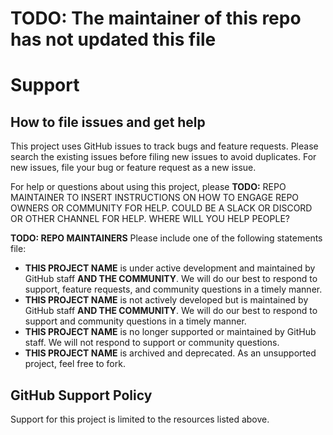 # TODO: The maintainer of this repo has not updated this file

# Support 

## How to file issues and get help

This project uses GitHub issues to track bugs and feature requests. Please search the existing issues before filing new issues to avoid duplicates. For new issues, file your bug or feature request as a new issue.

For help or questions about using this project, please **TODO:** REPO MAINTAINER TO INSERT INSTRUCTIONS ON HOW TO ENGAGE REPO OWNERS OR COMMUNITY FOR HELP. COULD BE A SLACK OR DISCORD OR OTHER CHANNEL FOR HELP. WHERE WILL YOU HELP PEOPLE?

**TODO: REPO MAINTAINERS** Please include one of the following statements file:

- **THIS PROJECT NAME** is under active development and maintained by GitHub staff **AND THE COMMUNITY**. We will do our best to respond to support, feature requests, and community questions in a timely manner.
- **THIS PROJECT NAME** is not actively developed but is maintained by GitHub staff **AND THE COMMUNITY**. We will do our best to respond to support and community questions in a timely manner. 
- **THIS PROJECT NAME** is no longer supported or maintained by GitHub staff. We will not respond to support or community questions.
- **THIS PROJECT NAME** is archived and deprecated. As an unsupported project, feel free to fork.

## GitHub Support Policy

Support for this project is limited to the resources listed above.
